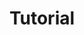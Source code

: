 ---
title: Tutorial
description: Tutorials about various topics
image:

# Badge style
style:
    background: "#2a9d8f"
    color: "#fff"
---